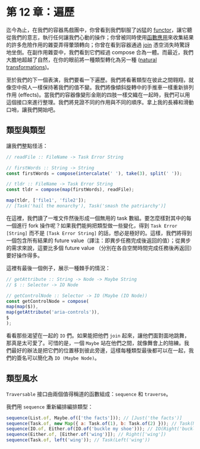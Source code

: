 # 第 12 章：遍歷

迄今為止，在我們的容器馬戲團中，你曾看到我們馴服了凶猛的 [functor](ch8.md)，讓它聽從我們的意志，執行任何讓我們心動的操作；你曾被同時使用[函數應用](ch10.md)來收集結果的許多危險作用的雜耍弄得暈頭轉向；你曾在看到容器通過 [join](ch9.md) 憑空消失時驚訝地坐倒。在副作用雜耍中，我們看到它們經過 compose 合為一體。而最近，我們大膽地超越了自然，在你的眼前將一種類型轉化為另一種 ([natural transformations](ch11.md))。

至於我們的下一個表演，我們要看一下遍歷。我們將看著類型在彼此之間翱翔，就像空中飛人一樣保持著我們的值不變。我們將像傾斜旋轉中的手推車一樣重新排列作用 (effects)。當我們的容器像變形金剛的四肢一樣交織在一起時，我們可以用這個接口來進行整理。我們將見證不同的作用與不同的順序。拿上我的長褲和滑動口哨，讓我們開始吧。

## 類型與類型

讓我們整點怪活：

```js
// readFile :: FileName -> Task Error String

// firstWords :: String -> String
const firstWords = compose(intercalate(' '), take(3), split(' '));

// tldr :: FileName -> Task Error String
const tldr = compose(map(firstWords), readFile);

map(tldr, ['file1', 'file2']);
// [Task('hail the monarchy'), Task('smash the patriarchy')]
```

在這裡，我們讀了一堆文件然後形成一個無用的 task 數組。要怎麼樣對其中的每一個進行 fork 操作呢？如果我們能夠把類型做一些變化，得到 `Task Error [String]` 而不是 `[Task Error String]` 的話，想必是極好的。這樣，我們將得到一個包含所有結果的 future value（譯注：即異步任務完成後返回的值）；從異步的需求來說，這要比多個 future value （分別在各自空閒時間完成任務後再返回）要好操作得多。

這裡有最後一個例子，展示一種棘手的情況：

```js
// getAttribute :: String -> Node -> Maybe String
// $ :: Selector -> IO Node

// getControlNode :: Selector -> IO (Maybe (IO Node))
const getControlNode = compose(
map(map($)),
map(getAttribute('aria-controls')),
$
);
```

看看那些渴望在一起的 `IO` 們。如果能把他們 `join` 起來，讓他們面對面地跳舞，那真是太可愛了。可惜的是，一個 `Maybe` 站在他們之間，就像舞會上的陪練。我們最好的辦法是把它們的位置移到彼此旁邊，這樣每種類型最後都可以在一起，我們的簽名可以簡化為 `IO (Maybe Node)`。

## 類型風水

`Traversable` 接口由兩個值得稱道的函數組成：`sequence` 和 `traverse`。

我們用 `sequence` 重新編排編排類型：

```js
sequence(List.of, Maybe.of(['the facts'])); // [Just('the facts')]
sequence(Task.of, new Map({ a: Task.of(1), b: Task.of(2) })); // Task(Map({ a: 1, b: 2 }))
sequence(IO.of, Either.of(IO.of('buckle my shoe'))); // IO(Right('buckle my shoe'))
sequence(Either.of, [Either.of('wing')]); // Right(['wing'])
sequence(Task.of, left('wing')); // Task(Left('wing'))

